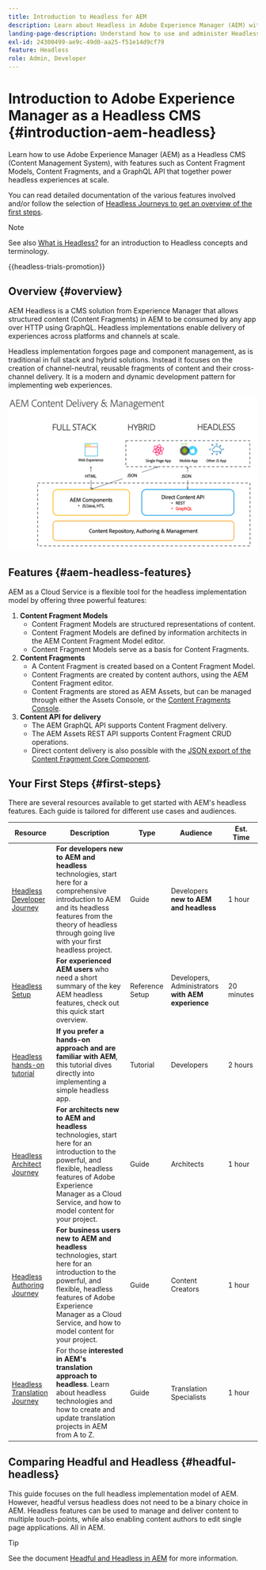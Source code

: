 ```yaml
---
title: Introduction to Headless for AEM
description: Learn about Headless in Adobe Experience Manager (AEM) with a combination of detailed documentation and headless journeys. Learn how features like Content Fragment Models, Content Fragments, and a GraphQL API are used to power headless experiences. 
landing-page-description: Understand how to use and administer Headless in Adobe Experience Manager as a Cloud Service.
exl-id: 24300499-ae9c-49d0-aa25-f51e14d9cf79
feature: Headless
role: Admin, Developer
---
```


# Introduction to Adobe Experience Manager as a Headless CMS {#introduction-aem-headless}

Learn how to use Adobe Experience Manager (AEM) as a Headless CMS (Content Management System), with features such as Content Fragment Models, Content Fragments, and a GraphQL API that together power headless experiences at scale.

You can read detailed documentation of the various features involved and/or follow the selection of [Headless Journeys to get an overview of the first steps](#first-steps).

>[!NOTE]
>
>See also [What is Headless?](/help/headless/what-is-headless.md) for an introduction to Headless concepts and terminology.

{{headless-trials-promotion}}

## Overview {#overview}

AEM Headless is a CMS solution from Experience Manager that allows structured content (Content Fragments) in AEM to be consumed by any app over HTTP using GraphQL. Headless implementations enable delivery of experiences across platforms and channels at scale.

Headless implementation forgoes page and component management, as is traditional in full stack and hybrid solutions. Instead it focuses on the creation of channel-neutral, reusable fragments of content and their cross-channel delivery. It is a modern and dynamic development pattern for implementing web experiences.

![AEM Implementation Models](assets/aem-implementation-models.png)

## Features {#aem-headless-features}

AEM as a Cloud Service is a flexible tool for the headless implementation model by offering three powerful features:

1. **Content Fragment Models**
   * Content Fragment Models are structured representations of content.
   * Content Fragment Models are defined by information architects in the AEM Content Fragment Model editor.
   * Content Fragment Models serve as a basis for Content Fragments.
1. **Content Fragments**
   * A Content Fragment is created based on a Content Fragment Model.
   * Content Fragments are created by content authors, using the AEM Content Fragment editor.
   * Content Fragments are stored as AEM Assets, but can be managed through either the Assets Console, or the [Content Fragments Console](/help/sites-cloud/administering/content-fragments/managing.md#content-fragments-console).
1. **Content API for delivery**
   * The AEM GraphQL API supports Content Fragment delivery.
   * The AEM Assets REST API supports Content Fragment CRUD operations.
   * Direct content delivery is also possible with the [JSON export of the Content Fragment Core Component](https://experienceleague.adobe.com/docs/experience-manager-core-components/using/components/content-fragment-component.html).

## Your First Steps {#first-steps}

There are several resources available to get started with AEM's headless features. Each guide  is tailored for different use cases and audiences.

|Resource|Description|Type|Audience|Est. Time|
|---|---|---|---|---|
|[Headless Developer Journey](/help/journey-headless/developer/overview.md)|**For developers new to AEM and headless** technologies, start here for a comprehensive introduction to AEM and its headless features from the theory of headless through going live with your first headless project.|Guide|Developers **new to AEM and headless**|1 hour|
|[Headless Setup](/help/headless/setup/introduction.md)|**For experienced AEM users** who need a short summary of the key AEM headless features, check out this quick start overview.|Reference Setup|Developers, Administrators **with AEM experience**|20 minutes|
|[Headless hands-on tutorial](https://experienceleague.adobe.com/docs/experience-manager-learn/getting-started-with-aem-headless/graphql/multi-step/overview.html)|**If you prefer a hands-on approach and are familiar with AEM**, this tutorial dives directly into implementing a simple headless app.|Tutorial|Developers|2 hours|
| [Headless Architect Journey](/help/journey-headless/architect/overview.md) | **For architects new to AEM and headless** technologies, start here for an introduction to the powerful, and flexible, headless features of Adobe Experience Manager as a Cloud Service, and how to model content for your project. | Guide | Architects | 1 hour |
| [Headless Authoring Journey](/help/journey-headless/author/overview.md) | **For business users new to AEM and headless** technologies, start here for an introduction to the powerful, and flexible, headless features of Adobe Experience Manager as a Cloud Service, and how to model content for your project. | Guide | Content Creators | 1 hour |
| [Headless Translation Journey](/help/journey-headless/translation/overview.md) | For those **interested in AEM's translation approach to headless**. Learn about headless technologies and how to create and update translation projects in AEM from A to Z. | Guide | Translation Specialists | 1 hour |

## Comparing Headful and Headless {#headful-headless}

This guide focuses on the full headless implementation model of AEM. However, headful versus headless does not need to be a binary choice in AEM. Headless features can be used to manage and deliver content to multiple touch-points, while also enabling content authors to edit single page applications. All in AEM.

>[!TIP]
>
>See the document [Headful and Headless in AEM](/help/implementing/developing/headful-headless.md) for more information.